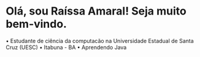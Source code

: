 # Olá, sou Raíssa Amaral! Seja muito bem-vindo.

• Estudante de ciência da computacão na Universidade Estadual de Santa Cruz (UESC)
• Itabuna - BA
• Aprendendo Java


